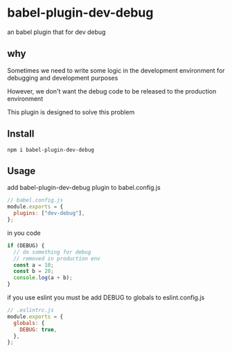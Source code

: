 # babel-plugin-dev-debug

an babel plugin that for dev debug

## why

Sometimes we need to write some logic in the development environment for debugging and development purposes

However, we don't want the debug code to be released to the production environment

This plugin is designed to solve this problem

## Install

```shell
npm i babel-plugin-dev-debug
```

## Usage

add babel-plugin-dev-debug plugin to babel.config.js

```js
// babel.config.js
module.exports = {
  plugins: ["dev-debug"],
};
```

in you code

```js
if (DEBUG) {
  // do something for debug
  // removed in production env
  const a = 10;
  const b = 20;
  console.log(a + b);
}
```

if you use eslint you must be add DEBUG to globals to eslint.config.js

```js
// .eslintrc.js
module.exports = {
  globals: {
    DEBUG: true,
  },
};
```
